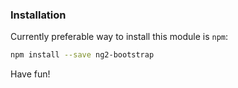 ### Installation

Currently preferable way to install this module is `npm`:

```bash
npm install --save ng2-bootstrap
```

Have fun!
